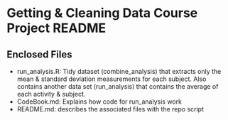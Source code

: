 # Getting & Cleaning Data Course Project README

## Enclosed Files
* run_analysis.R: Tidy dataset (combine_analysis) that extracts only the mean & standard deviation measurements for each subject.  Also contains another data set (run_analysis) that contains the average of each activity & subject.
* CodeBook.md: Explains how code for run_analysis work
* README.md: describes the associated files with the repo script
